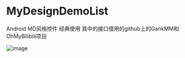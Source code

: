 # MyDesignDemoList
Android MD风格控件 经典使用 其中的接口借用的github上的GankMM和OhMyBilibili项目


![image](https://github.com/w1232101/MyDesignDemoList/blob/master/11.gif)